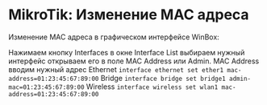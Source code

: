 # MikroTik: Изменение MAC адреса

Изменение MAC адреса в графическом интерфейсе WinBox:

Нажимаем кнопку Interfaces
в окне Interface List выбираем нужный интерфейс
открываем его
в поле MAC Address или Admin. MAC Address вводим нужный адрес
Ethernet
`interface ethernet set ether1 mac-address=01:23:45:67:89:00`
Bridge
`interface bridge set bridge1 admin-mac=01:23:45:67:89:00`
Wireless
`interface wireless set wlan1 mac-address=01:23:45:67:89:00`